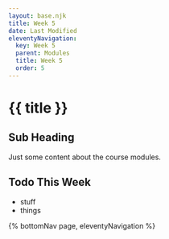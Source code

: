 ```yaml
---
layout: base.njk
title: Week 5
date: Last Modified
eleventyNavigation:
  key: Week 5
  parent: Modules
  title: Week 5
  order: 5
---
```


# {{ title }}

## Sub Heading

Just some content about the course modules.

## Todo This Week

- stuff
- things

{% bottomNav page, eleventyNavigation %}
